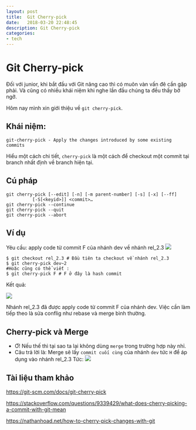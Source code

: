 ```yaml
---
layout: post
title:  Git Cherry-pick
date:   2018-03-20 22:48:45
description: Git Cherry-pick
categories:
- tech
---
```


# Git Cherry-pick
Đối với junior, khi bắt đầu với Git nâng cao thì có muôn vàn vấn đê cần gặp phải. Và cũng có nhiều khái niệm khi nghe lần đầu chúng ta đều thấy bỡ ngỡ.

Hôm nay mình xin giới thiệu về `git cherry-pick`. 
## Khái niệm:

```
git-cherry-pick - Apply the changes introduced by some existing commits
```
Hiểu một cách chi tiết, `cherry-pick` là một cách để checkout một commit tại branch nhất định về branch hiện tại.

## Cú pháp

```
git cherry-pick [--edit] [-n] [-m parent-number] [-s] [-x] [--ff]
		  [-S[<keyid>]] <commit>…​
git cherry-pick --continue
git cherry-pick --quit
git cherry-pick --abort
```

## Ví dụ
Yêu cầu: apply code từ commit F của nhánh dev về nhánh rel_2.3
![](https://images.viblo.asia/099e65eb-c8d6-4871-af82-a0b099dce187.png)
```
$ git checkout rel_2.3 # Đầu tiên ta checkout về nhánh rel_2.3
$ git cherry-pick dev~2
#Hoặc cũng có thể viết : 
$ git cherry-pick F # F ở đây là hash commit
```
Kết quả:

![](https://images.viblo.asia/83664572-df3b-42c1-bb99-72d1cd55b217.png)

Nhánh rel_2.3 đã được apply code từ commit F của nhánh dev.
Việc cần làm tiếp theo là sửa conflig như rebase và merge bình thường.
## Cherry-pick và Merge
- Ơ! Nếu thế thì tại sao ta lại không dùng `merge` trong trường hợp này nhỉ.
- Câu trả lời là: Merge sẽ lấy `commit cuối cùng` của nhánh `dev` tức `H` để áp dụng vào nhánh rel_2.3
Tức: ![](https://images.viblo.asia/ce3195a5-6a80-46c4-92aa-e2e91da9c7e5.png)

## Tài liệu tham khảo
https://git-scm.com/docs/git-cherry-pick

https://stackoverflow.com/questions/9339429/what-does-cherry-picking-a-commit-with-git-mean

https://nathanhoad.net/how-to-cherry-pick-changes-with-git